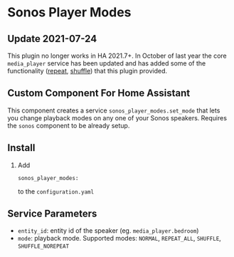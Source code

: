 # Sonos Player Modes

## Update 2021-07-24

This plugin no longer works in HA 2021.7+. In October of last year the core `media_player` service has been updated and has added some of the functionality ([repeat](https://www.home-assistant.io/integrations/media_player/#service-media_playerrepeat_set), [shuffle](https://www.home-assistant.io/integrations/media_player/#service-media_playershuffle_set)) that this plugin provided.

## Custom Component For Home Assistant

This component creates a service `sonos_player_modes.set_mode` that lets you change playback modes on any one of your Sonos speakers. Requires the `sonos` component to be already setup.

## Install
1. Add
    ```
    sonos_player_modes:
    ```
    to the `configuration.yaml`

## Service Parameters
- `entity_id`: entity id of the speaker  (eg. `media_player.bedroom`)
- `mode`: playback mode. Supported modes: `NORMAL`, `REPEAT_ALL`, `SHUFFLE`, `SHUFFLE_NOREPEAT`